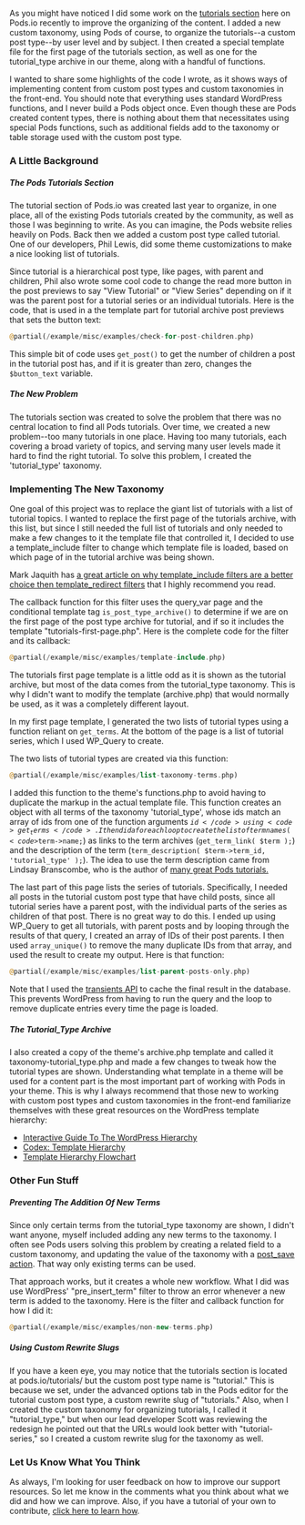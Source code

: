 <script>
{
    "title": "Learning From The New Tutorials Section",
    "excerpt": "Code and strategies used in the tutorials section redesign you can use to help display custom post types and custom taxonomies in your WordPress theme.",
    "author": "josh412",
    "termSlugs": {
        "tutorial_type": [
            "advanced","using-custom-taxonomies","using-pods-in-themes","choosing-content-types","getting-started","using-pods-pages"
        ]
    },
    "customFields: [ 
    {"key":"_yoast_wpseo_title", "value": "Learning From The New Tutorials Section - Pods Framework"},
    {"key":"_yoast_wpseo_metadesc", "value": "Code and strategies used in the tutorials section redesign you can use to help display custom post types and custom taxonomies in your WordPress theme."}
    ]
}
</script>

As you might have noticed I did some work on the <a href="http://pods.io/tutorials">tutorials section</a> here on Pods.io recently to improve the organizing of the content. I added a new custom taxonomy, using Pods of course, to organize the tutorials--a custom post type--by user level and by subject. I then created a special template file for the first page of the tutorials section, as well as one for the tutorial_type archive in our theme, along with a handful of functions.

I wanted to share some highlights of the code I wrote, as it shows ways of implementing content from custom post types and custom taxonomies in the front-end. You should note that everything uses standard WordPress functions, and I never build a Pods object once. Even though these are Pods created content types, there is nothing about them that necessitates using special Pods functions, such as additional fields add to the taxonomy or table storage used with the custom post type.
<h3>A Little Background</h3>
<h5>The Pods Tutorials Section</h5>
The tutorial section of Pods.io was created last year to organize, in one place, all of the existing Pods tutorials created by the community, as well as those I was beginning to write. As you can imagine, the Pods website relies heavily on Pods. Back then we added a custom post type called tutorial. One of our developers, Phil Lewis, did some theme customizations to make a nice looking list of tutorials.

Since tutorial is a hierarchical post type, like pages, with parent and children, Phil also wrote some cool code to change the read more button in the post previews to say "View Tutorial" or "View Series" depending on if it was the parent post for a tutorial series or an individual tutorials. Here is the code, that is used in a the template part for tutorial archive post previews that sets the button text:

```php
@partial(/example/misc/examples/check-for-post-children.php)
```

This simple bit of code uses <code>get_post()</code> to get the number of children a post in the tutorial post has, and if it is greater than zero, changes the <code>$button_text</code> variable.
<h5>The New Problem</h5>
The tutorials section was created to solve the problem that there was no central location to find all Pods tutorials. Over time, we created a new problem--too many tutorials in one place. Having too many tutorials, each covering a broad variety of topics, and serving many user levels made it hard to find the right tutorial. To solve this problem, I created the 'tutorial_type' taxonomy.
<h3>Implementing The New Taxonomy</h3>
One goal of this project was to replace the giant list of tutorials with a list of tutorial topics. I wanted to replace the first page of the tutorials archive, with this list, but since I still needed the full list of tutorials and only needed to make a few changes to it the template file that controlled it, I decided to use a template_include filter to change which template file is loaded, based on which page of in the tutorial archive was being shown.

Mark Jaquith has <a href="http://markjaquith.wordpress.com/2014/02/19/template_redirect-is-not-for-loading-templates/" target="_blank">a great article on why template_include filters are a better choice then template_redirect filters</a> that I highly recommend you read.

The callback function for this filter uses the query_var page and the conditional template tag <code>is_post_type_archive()</code> to determine if we are on the first page of the post type archive for tutorial, and if so it includes the template "tutorials-first-page.php". Here is the complete code for the filter and its callback:

```php
@partial(/example/misc/examples/template-include.php)
```

The tutorials first page template is a little odd as it is shown as the tutorial archive, but most of the data comes from the tutorial_type taxonomy. This is why I didn't want to modify the template (archive.php) that would normally be used, as it was a completely different layout.

In my first page template, I generated the two lists of tutorial types using a function reliant on <code>get_terms</code>. At the bottom of the page is a list of tutorial series, which I used WP_Query to create.

The two lists of tutorial types are created via this function:

```php
@partial(/example/misc/examples/list-taxonomy-terms.php)
```

I added this function to the theme's functions.php to avoid having to duplicate the markup in the actual template file. This function creates an object with all terms of the taxonomy 'tutorial_type', whose ids match an array of ids from one of the function arguments <code>$id</code> using <code>get_terms</code>. I then did a foreach loop to create the list of term names (<code>$term-&gt;name;</code>) as links to the term archives (<code>get_term_link( $term );</code>) and the description of the term (<code>term_description( $term-&gt;term_id, 'tutorial_type' );</code>). The idea to use the term description came from Lindsay Branscombe, who is the author of <a href="http://webdesignforidiots.net/tag/pods/">many great Pods tutorials.</a>

The last part of this page lists the series of tutorials. Specifically, I needed all posts in the tutorial custom post type that have child posts, since all tutorial series have a parent post, with the individual parts of the series as children of that post. There is no great way to do this. I ended up using WP_Query to get all tutorials, with parent posts and by looping through the results of that query, I created an array of IDs of their post parents. I then used <code>array_unique()</code> to remove the many duplicate IDs from that array, and used the result to create my output. Here is that function:

```php
@partial(/example/misc/examples/list-parent-posts-only.php)
```

Note that I used the <a href="https://codex.wordpress.org/Transients_API">transients API</a> to cache the final result in the database. This prevents WordPress from having to run the query and the loop to remove duplicate entries every time the page is loaded.
<h5>The Tutorial_Type Archive</h5>
I also created a copy of the theme's archive.php template and called it taxonomy-tutorial_type.php and made a few changes to tweak how the tutorial types are shown. Understanding what template in a theme will be used for a content part is the most important part of working with Pods in your theme. This is why I always recommend that those new to working with custom post types and custom taxonomies in the front-end familiarize themselves with these great resources on the WordPress template hierarchy:
<ul>
	<li><a href="http://wphierarchy.com/">Interactive Guide To The WordPress Hierarchy</a></li>
	<li><a href="https://codex.wordpress.org/Template_Hierarchy"> Codex: Template Hierarchy</a></li>
	<li><a href="http://www.chipbennett.net/themes/template-hierarchy/">Template Hierarchy Flowchart</a></li>
</ul>
<h3>Other Fun Stuff</h3>
<h5>Preventing The Addition Of New Terms</h5>
Since only certain terms from the tutorial_type taxonomy are shown, I didn't want anyone, myself included adding any new terms to the taxonomy. I often see Pods users solving this problem by creating a related field to a custom taxonomy, and updating the value of the taxonomy with a <a href="http://pods.io/docs/code/action-reference/pods_api_post_save_pod_item_podname/">post_save action</a>. That way only existing terms can be used.

That approach works, but it creates a whole new workflow. What I did was use WordPress' "pre_insert_term" filter to throw an error whenever a new term is added to the taxonomy. Here is the filter and callback function for how I did it:

```php
@partial(/example/misc/examples/non-new-terms.php)
```

<h5>Using Custom Rewrite Slugs</h5>
If you have a keen eye, you may notice that the tutorials section is located at pods.io/tutorials/ but the custom post type name is "tutorial." This is because we set, under the advanced options tab in the Pods editor for the tutorial custom post type, a custom rewrite slug of "tutorials." Also, when I created the custom taxonomy for organizing tutorials, I called it "tutorial_type," but when our lead developer Scott was reviewing the redesign he pointed out that the URLs would look better with "tutorial-series," so I created a custom rewrite slug for the taxonomy as well.
<h3>Let Us Know What You Think</h3>
As always, I'm looking for user feedback on how to improve our support resources. So let me know in the comments what you think about what we did and how we can improve. Also, if you have a tutorial of your own to contribute, <a href="http://pods.io/submitting-tutorial-pods-io/">click here to learn how</a>.
